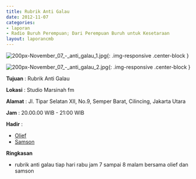 ```yaml
---
title: Rubrik Anti Galau 
date: 2012-11-07
categories:
- laporan
- Radio Buruh Perempuan; Dari Perempuan Buruh untuk Kesetaraan
layout: laporancmb
---
```



![200px-November_07_-_anti_galau_1.jpg](/uploads/200px-November_07_-_anti_galau_1.jpg){: .img-responsive .center-block }

![200px-November_07_-_anti_galau_2.jpg](/uploads/200px-November_07_-_anti_galau_2.jpg){: .img-responsive .center-block }


**Tujuan** : Rubrik Anti Galau 

**Lokasi** : Studio Marsinah fm 

**Alamat** : Jl. Tipar Selatan XII, No.9, Semper Barat, Cilincing, Jakarta Utara 

**Jam** : 20.00.00 WIB - 21:00 WIB 

**Hadir** :
* [Olief](http://wiki.ciptamedia.org/wiki/Olief)
* [Samson](http://wiki.ciptamedia.org/wiki/Samson)

**Ringkasan**  
* rubrik anti galau tiap hari rabu jam 7 sampai 8 malam bersama olief dan samson 
